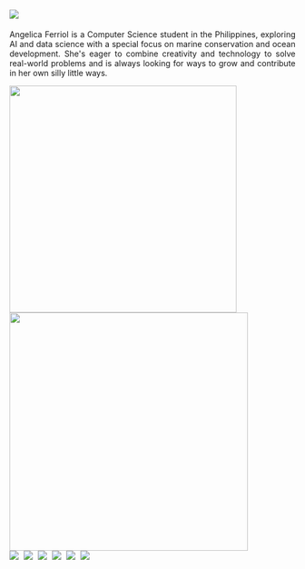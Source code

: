 <h1 align="left">
    <a href="https://git.io/typing-svg">
        <img src="https://readme-typing-svg.herokuapp.com/?lines=Hello,+I'm+Angelica+Ferriol+👋🏻;AI+%26+Data+Science+Enthusiast+💻;Ocean+Conservation+Advocate+🌊;Building+a+sustainable+future...&center=false&size=24&color=5094e7&pause=1000&width=800&height=60&delay=75&v=2">
    </a>
</h1>

<div align="justify">
  <p>
    Angelica Ferriol is a Computer Science student in the Philippines, exploring AI and data science with a special focus on marine conservation and ocean development.
    She's eager to combine creativity and technology to solve real-world problems and is always looking for ways to grow and contribute in her own silly little ways.
  </p>
</div>

<div align="left">
    <img width="400" src="https://github-readme-stats.vercel.app/api?username=angelicaferriol&theme=github_dark_dimmed&show_icons=true&hide_border=true&count_private=true"/>
    <img width="420" src="https://nirzak-streak-stats.vercel.app/?user=angelicaferriol&theme=github_dark_dimmed&hide_border=false"/>
</div>

<div align="left" style="display: inline-block; background: none; border: none;">
    <a href="https://linkedin.com/in/angelicaferriol" style="text-decoration: none; margin-right: 5px;">
        <img src="https://img.shields.io/badge/LinkedIn-%230077B5.svg?logo=linkedin&logoColor=white&style=flat-square"/>
    </a>
    <a href="https://facebook.com/lemonnotmelon" style="text-decoration: none; margin-right: 5px;">
        <img src="https://img.shields.io/badge/Facebook-%231877F2.svg?logo=Facebook&logoColor=white"/>
    </a>
     <a href="https://instagram.com/anjerikachan" style="text-decoration: none; margin-right: 5px;">
        <img src="https://img.shields.io/badge/Instagram-%23E4405F.svg?logo=Instagram&logoColor=white"/>
    </a>
    <a href="mailto:angelicaferriol712@gmail.com" style="text-decoration: none; margin-right: 5px;">
        <img src="https://img.shields.io/badge/Email-D14836?logo=gmail&logoColor=white&style=flat-square"/>
    </a>
    <a href="https://www.youtube.com/@anjerikachan" style="text-decoration: none; margin-right: 5px;">
        <img src="https://img.shields.io/badge/YouTube-%23FF0000.svg?logo=YouTube&logoColor=white&style=flat-square"/>
    </a>
    <a href="https://medium.com/@angelicaferriol" style="text-decoration: none;">
        <img src="https://img.shields.io/badge/Medium-12100E?logo=medium&logoColor=white&style=flat-square"/>
    </a>
</div>
